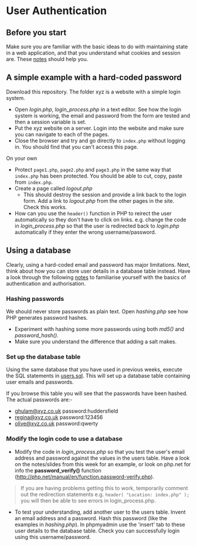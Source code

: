 # User Authentication
## Before you start
Make sure you are familiar with the basic ideas to do with maintaining state in a web application, and that you understand what cookies and session are. These [notes](https://github.com/CIT2202/user-authentication/blob/master/sessions-cookies.md) should help you. 

## A simple example with a hard-coded password
Download this repository. The folder xyz is a website with a simple login system.
* Open *login.php*, *login_process.php* in a text editor. See how the login system is working, the email and password from the form are tested and then a session variable is set.
* Put the xyz website on a server. Login into the website and make sure you can navigate to each of the pages.
* Close the browser and try and go directly to ```index.php``` without logging in. You should find that you can't access this page. 

On your own
* Protect ```page1.php```, ```page2.php``` and ```page3.php``` in the same way that ```index.php``` has been protected. You should be able to cut, copy, paste from ```index.php```.
* Create a page called *logout.php*
   * This should destroy the session and provide a link back to the login form. Add a link to *logout.php* from the other pages in the site. Check this works.
* How can you use the ```header()``` function in PHP to reirect the user automatically so they don't have to click on links. e.g. change the code in *login_process.php* so that the user is redirected back to *login.php* automatically if they enter the wrong username/password. 

## Using a database
Clearly, using a hard-coded email and password has major limitations. Next, think about how you can store user details in a database table instead. Have a look through the following [notes](https://github.com/CIT2202/user-authentication/blob/master/authentication_authorisation.md) to familiarise yourself with the basics of authentication and authorisation.

### Hashing passwords
We should never store passwords as plain text. Open *hashing.php* see how PHP generates password hashes.
* Experiment with hashing some more passwords using both *md5()* and *password_hash()*.
* Make sure you understand the difference that adding a salt makes.


### Set up the database table
Using the same database that you have used in previous weeks, execute the SQL statements in [users.sql](users.sql). This will set up a database table containing user emails and passwords.

If you browse this table you will see that the passwords have been hashed. The actual passwords are:-
* ghulam@xyz.co.uk password:huddersfield
* regina@xyz.co.uk password:123456
* olive@xyz.co.uk  password:qwerty

### Modify the login code to use a database
* Modify the code in *login_process.php* so that you test the user's email address and password against the values in the users table. Have a look on the notes/slides from this week for an example, or look on php.net for info the **password_verify()** function (http://php.net/manual/en/function.password-verify.php).
> If you are having problems getting this to work, temporarily comment out the redirection statements e.g. ```header( "Location: index.php" );``` you will then be able to see errors in login_process.php.

* To test your understanding, add another user to the users table. Invent an email address and a password. Hash this password (like the examples in *hashing.php*). In phpmyadmin use the 'insert' tab to these user details to the database table.  Check you can successfully login using this username/password.
